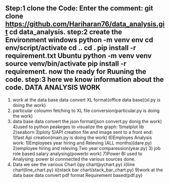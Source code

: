 Step:1
clone the Code:
Enter the comment:
  git clone https://github.com/Hariharan76/data_analysis.git
  cd data_analysis.
step:2
create the Environment
  windows
  python -m venv env
  cd env/script/activate
  cd ..
  cd .
  pip install -r requirement.txt
  Ubuntu
  python -m venv venv
  source venv/bin/activate
  pip install -r requirement.
  now the ready for Ruuning the code.
  step:3
  here we know information about the code.
DATA ANALYSIS WORK
-----------------------------
1) work at the data base data convert XL format(office data base)(xl.py is doing the work)
2) particular coloumn fetching to XL file conversion(particular.py is doing the work)
3) data base data convert the json format(json convert.py donig the work)
4)used to python peakeges to visualize the graph:
	1)matplot lib
	2)seaborn
	3)ploty
5)API creation file and image sent to a front end:
	1)fast Api creation(main.py is doing the work)
6)Employes Analysis work:
	1)Employees year hiring and Releving (ALL months)(dare.py)
	2)employee hiring and releving Two year comparession(year.py)
	3) job role based salary analysing(powerbi work)
7)Power BI used to Analysing:
	power bi connnected the various sources done.
8) Data we see the various Chart
		i)py chart(pychart.py)
		ii)line chart(line_chart.py)
		iii)stack bar chart(stack_bar_chart.py)
9)work at the data base data convert pdf format Requirement based(pdf.py)


